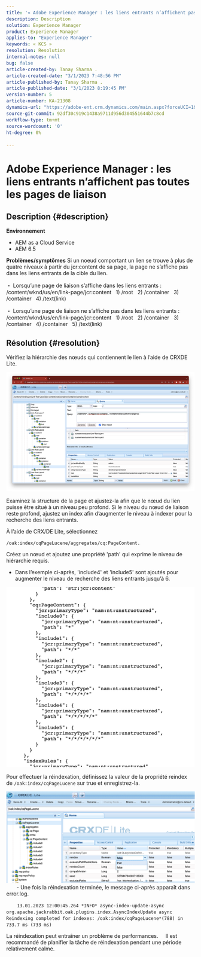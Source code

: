 ```yaml
---
title: '« Adobe Experience Manager : les liens entrants n’affichent pas toutes les pages de liaison »'
description: Description
solution: Experience Manager
product: Experience Manager
applies-to: "Experience Manager"
keywords: « KCS »
resolution: Resolution
internal-notes: null
bug: false
article-created-by: Tanay Sharma .
article-created-date: "3/1/2023 7:48:56 PM"
article-published-by: Tanay Sharma .
article-published-date: "3/1/2023 8:19:45 PM"
version-number: 5
article-number: KA-21308
dynamics-url: "https://adobe-ent.crm.dynamics.com/main.aspx?forceUCI=1&pagetype=entityrecord&etn=knowledgearticle&id=558b5814-6ab8-ed11-83fe-6045bd0065f9"
source-git-commit: 92df30c919c1438a9711d956d304551644b7c8cd
workflow-type: tm+mt
source-wordcount: '0'
ht-degree: 0%

---
```


# Adobe Experience Manager : les liens entrants n’affichent pas toutes les pages de liaison

## Description {#description}

<b>Environnement</b>
- AEM as a Cloud Service
- AEM 6.5



<b>Problèmes/symptômes</b>
Si un noeud comportant un lien se trouve à plus de quatre niveaux à partir du jcr:content de sa page, la page ne s’affiche pas dans les liens entrants de la cible du lien.

・ Lorsqu’une page de liaison s’affiche dans les liens entrants :
  /content/wknd/us/en/link-page/jcr:content
  1) /root
  2) /container
  3) /container
  4) /text(link)

・ Lorsqu’une page de liaison ne s’affiche pas dans les liens entrants :
  /content/wknd/us/en/link-page/jcr:content
  1) /root
  2) /container
  3) /container
  4) /container
  5) /text(link)


## Résolution {#resolution}


Vérifiez la hiérarchie des nœuds qui contiennent le lien à l’aide de CRXDE Lite.

![](assets/667a70ba-a39b-ed11-aad1-6045bd0065b6.png)

Examinez la structure de la page et ajustez-la afin que le nœud du lien puisse être situé à un niveau peu profond.
Si le niveau du nœud de liaison reste profond, ajustez un index afin d’augmenter le niveau à indexer pour la recherche des liens entrants.

À l’aide de CRX/DE Lite, sélectionnez


```
/oak:index/cqPageLucene/aggregates/cq:PageContent.
```

Créez un nœud et ajoutez une propriété &#39;path&#39; qui exprime le niveau de hiérarchie requis.
- Dans l’exemple ci-après, &#39;include4&#39; et &#39;include5&#39; sont ajoutés pour augmenter le niveau de recherche des liens entrants jusqu’à 6.

![](assets/72c18342-0e9e-ed11-aad1-6045bd0067ea.png)

Pour effectuer la réindexation, définissez la valeur de la propriété reindex de `/oak:index/cqPageLucene` sur true et enregistrez-la.

![](assets/a4203d8b-0e9e-ed11-aad1-6045bd0067ea.png)
  
    - Une fois la réindexation terminée, le message ci-après apparaît dans error.log.

`    13.01.2023 12:00:45.264 *INFO* async-index-update-async org.apache.jackrabbit.oak.plugins.index.AsyncIndexUpdate async Reindexing completed for indexes: /oak:index/cqPageLucene*(788) in 733.7 ms (733 ms)`

La réindexation peut entraîner un problème de performances.
    Il est recommandé de planifier la tâche de réindexation pendant une période relativement calme.
